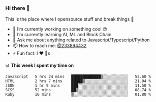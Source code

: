 ### Hi there 👋

<!--
**a233894432/a233894432** is a ✨ _special_ ✨ repository because its `README.md` (this file) appears on your GitHub profile.

Here are some ideas to get you started:

- 🔭 I’m currently working on ...
- 🌱 I’m currently learning ...
- 👯 I’m looking to collaborate on ...
- 🤔 I’m looking for help with ...
- 💬 Ask me about ...
- 📫 How to reach me: ...
- 😄 Pronouns: ...
- ⚡ Fun fact: ...
-->
 
 
This is the place where I opensource stuff and break things :rofl:

- 🔭 I’m currently working on something cool :wink:
- 🌱 I’m currently learning AI, ML and Block Chain
- 💬 Ask me about anything related to Javascript/Typescript/Python
- 📫 How to reach me: [@233894432](https://twitter.com/233894432)
- ⚡ Fun fact: I :heart: :dog:s

📊 **This week I spent my time on**
<!--START_SECTION:waka-->
```text
JavaScript   5 hrs 24 mins   █████████████▒░░░░░░░░░░░   53.60 % 
HTML         2 hrs 7 mins    █████▒░░░░░░░░░░░░░░░░░░░   21.04 % 
JSON         1 hr 9 mins     ███░░░░░░░░░░░░░░░░░░░░░░   11.50 % 
SCSS         52 mins         ██▒░░░░░░░░░░░░░░░░░░░░░░   08.74 % 
Ruby         10 mins         ▒░░░░░░░░░░░░░░░░░░░░░░░░   01.80 % 
```
<!--END_SECTION:waka-->
